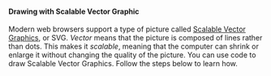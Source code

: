 #### Drawing with Scalable Vector Graphic

Modern web browsers support a type of picture called <a href='https://en.wikipedia.org/wiki/Scalable_Vector_Graphics'>Scalable Vector Graphics</a>, or SVG. <em>Vector</em> means that the picture is composed of lines rather than dots. This makes it <em>scalable</em>, meaning that the computer can shrink or enlarge it without changing the quality of the picture. You can use code to draw Scalable Vector Graphics. Follow the steps below to learn how.
